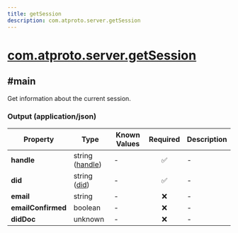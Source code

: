 ```yaml
---
title: getSession
description: com.atproto.server.getSession
---
```


# [com.atproto.server.getSession](https://github.com/myConsciousness/atproto.dart/blob/main/lexicons/com/atproto/server/getSession.json)

## #main

Get information about the current session.

### Output (application/json)

| Property | Type | Known Values | Required | Description |
| --- | --- | --- | :---: | --- |
| **handle** | string ([handle](https://atproto.com/specs/handle)) | - | ✅ | - |
| **did** | string ([did](https://atproto.com/specs/did)) | - | ✅ | - |
| **email** | string | - | ❌ | - |
| **emailConfirmed** | boolean | - | ❌ | - |
| **didDoc** | unknown | - | ❌ | - |
